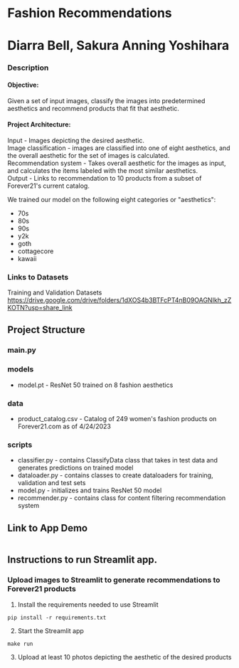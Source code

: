 # Fashion Recommendations
# Diarra Bell, Sakura Anning Yoshihara

### Description 
#### Objective:
Given a set of input images, classify the images into predetermined aesthetics and recommend products that fit that aesthetic.

#### Project Architecture:
Input - Images depicting the desired aesthetic.   
Image classification - images are classified into one of eight aesthetics, and the overall aesthetic for the set of images is calculated.   
Recommendation system - Takes overall aesthetic for the images as input, and calculates the items labeled with the most similar aesthetics.  
Output - Links to recommendation to 10 products from a subset of Forever21's current catalog.
  
We trained our model on the following eight categories or "aesthetics":
- 70s
- 80s
- 90s
- y2k
- goth
- cottagecore
- kawaii


### Links to Datasets
Training and Validation Datasets
https://drive.google.com/drive/folders/1dXOS4b3BTFcPT4nB09OAGNIkh_zZKOTN?usp=share_link


## Project Structure

### main.py
<insert description>

### models
- model.pt - ResNet 50 trained on 8 fashion aesthetics 

### data
- product_catalog.csv - Catalog of 249 women's fashion products on Forever21.com as of 4/24/2023

### scripts
- classifier.py - contains ClassifyData class that takes in test data and generates predictions on trained model
- dataloader.py - contains classes to create dataloaders for training, validation and test sets
- model.py - initializes and trains ResNet 50 model
- recommender.py - contains class for content filtering recommendation system 

## Link to App Demo
```

```
## Instructions to run Streamlit app. 
### Upload images to Streamlit to generate recommendations to Forever21 products 
1. Install the requirements needed to use Streamlit
```
pip install -r requirements.txt
```
2. Start the Streamlit app
```
make run
```
3. Upload at least 10 photos depicting the aesthetic of the desired products
